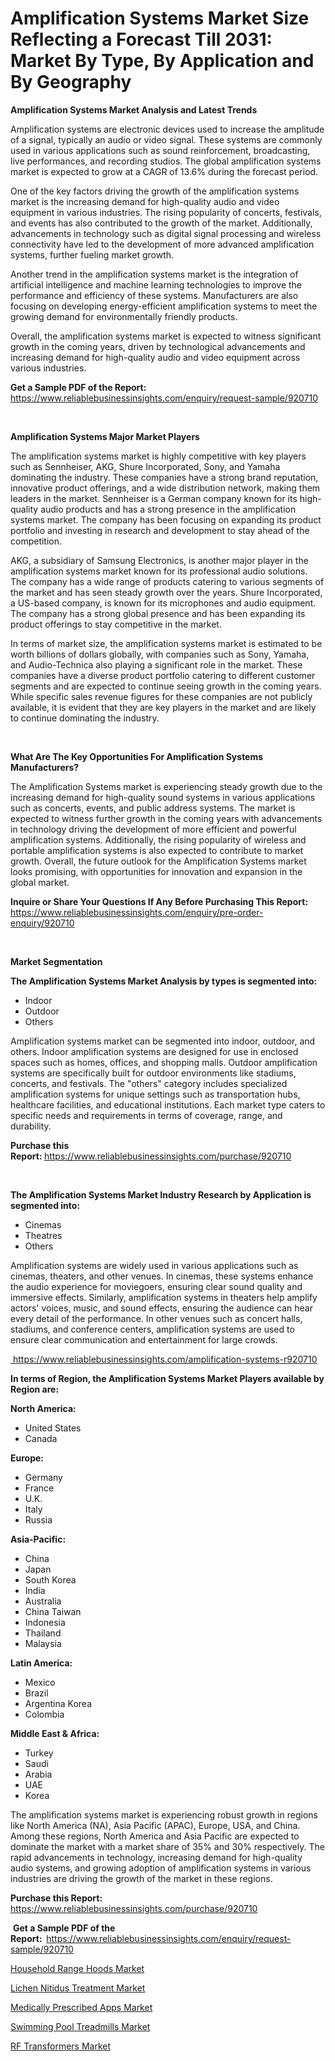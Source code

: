 <p><h1>Amplification Systems Market Size Reflecting a Forecast Till 2031: Market By Type, By Application and By Geography</h1></p><p><strong>Amplification Systems Market Analysis and Latest Trends</strong></p>
<p><p>Amplification systems are electronic devices used to increase the amplitude of a signal, typically an audio or video signal. These systems are commonly used in various applications such as sound reinforcement, broadcasting, live performances, and recording studios. The global amplification systems market is expected to grow at a CAGR of 13.6% during the forecast period.</p><p>One of the key factors driving the growth of the amplification systems market is the increasing demand for high-quality audio and video equipment in various industries. The rising popularity of concerts, festivals, and events has also contributed to the growth of the market. Additionally, advancements in technology such as digital signal processing and wireless connectivity have led to the development of more advanced amplification systems, further fueling market growth.</p><p>Another trend in the amplification systems market is the integration of artificial intelligence and machine learning technologies to improve the performance and efficiency of these systems. Manufacturers are also focusing on developing energy-efficient amplification systems to meet the growing demand for environmentally friendly products.</p><p>Overall, the amplification systems market is expected to witness significant growth in the coming years, driven by technological advancements and increasing demand for high-quality audio and video equipment across various industries.</p></p>
<p><strong>Get a Sample PDF of the Report:&nbsp;</strong> <a href="https://www.reliablebusinessinsights.com/enquiry/request-sample/920710">https://www.reliablebusinessinsights.com/enquiry/request-sample/920710</a></p>
<p>&nbsp;</p>
<p><strong>Amplification Systems Major Market Players</strong></p>
<p><p>The amplification systems market is highly competitive with key players such as Sennheiser, AKG, Shure Incorporated, Sony, and Yamaha dominating the industry. These companies have a strong brand reputation, innovative product offerings, and a wide distribution network, making them leaders in the market. Sennheiser is a German company known for its high-quality audio products and has a strong presence in the amplification systems market. The company has been focusing on expanding its product portfolio and investing in research and development to stay ahead of the competition.</p><p>AKG, a subsidiary of Samsung Electronics, is another major player in the amplification systems market known for its professional audio solutions. The company has a wide range of products catering to various segments of the market and has seen steady growth over the years. Shure Incorporated, a US-based company, is known for its microphones and audio equipment. The company has a strong global presence and has been expanding its product offerings to stay competitive in the market.</p><p>In terms of market size, the amplification systems market is estimated to be worth billions of dollars globally, with companies such as Sony, Yamaha, and Audio-Technica also playing a significant role in the market. These companies have a diverse product portfolio catering to different customer segments and are expected to continue seeing growth in the coming years. While specific sales revenue figures for these companies are not publicly available, it is evident that they are key players in the market and are likely to continue dominating the industry.</p></p>
<p>&nbsp;</p>
<p><strong>What Are The Key Opportunities For Amplification Systems Manufacturers?</strong></p>
<p><p>The Amplification Systems market is experiencing steady growth due to the increasing demand for high-quality sound systems in various applications such as concerts, events, and public address systems. The market is expected to witness further growth in the coming years with advancements in technology driving the development of more efficient and powerful amplification systems. Additionally, the rising popularity of wireless and portable amplification systems is also expected to contribute to market growth. Overall, the future outlook for the Amplification Systems market looks promising, with opportunities for innovation and expansion in the global market.</p></p>
<p><strong>Inquire or Share Your Questions If Any Before Purchasing This Report:</strong> <a href="https://www.reliablebusinessinsights.com/enquiry/pre-order-enquiry/920710">https://www.reliablebusinessinsights.com/enquiry/pre-order-enquiry/920710</a></p>
<p>&nbsp;</p>
<p><strong>Market Segmentation</strong></p>
<p><strong>The Amplification Systems Market Analysis by types is segmented into:</strong></p>
<p><ul><li>Indoor</li><li>Outdoor</li><li>Others</li></ul></p>
<p><p>Amplification systems market can be segmented into indoor, outdoor, and others. Indoor amplification systems are designed for use in enclosed spaces such as homes, offices, and shopping malls. Outdoor amplification systems are specifically built for outdoor environments like stadiums, concerts, and festivals. The "others" category includes specialized amplification systems for unique settings such as transportation hubs, healthcare facilities, and educational institutions. Each market type caters to specific needs and requirements in terms of coverage, range, and durability.</p></p>
<p><strong>Purchase this Report:&nbsp;</strong><a href="https://www.reliablebusinessinsights.com/purchase/920710">https://www.reliablebusinessinsights.com/purchase/920710</a></p>
<p>&nbsp;</p>
<p><strong>The Amplification Systems Market Industry Research by Application is segmented into:</strong></p>
<p><ul><li>Cinemas</li><li>Theatres</li><li>Others</li></ul></p>
<p><p>Amplification systems are widely used in various applications such as cinemas, theaters, and other venues. In cinemas, these systems enhance the audio experience for moviegoers, ensuring clear sound quality and immersive effects. Similarly, amplification systems in theaters help amplify actors' voices, music, and sound effects, ensuring the audience can hear every detail of the performance. In other venues such as concert halls, stadiums, and conference centers, amplification systems are used to ensure clear communication and entertainment for large crowds.</p></p>
<p><a href="https://www.reliablebusinessinsights.com/amplification-systems-r920710">&nbsp;https://www.reliablebusinessinsights.com/amplification-systems-r920710</a></p>
<p><strong>In terms of Region, the Amplification Systems Market Players available by Region are:</strong></p>
<p>
    <p> <strong> North America: </strong>
        <ul>
            <li>United States</li>
            <li>Canada</li>
        </ul>
        </p> 
    <p> <strong> Europe: </strong>
        <ul>
            <li>Germany</li>
            <li>France</li>
            <li>U.K.</li>
            <li>Italy</li>
            <li>Russia</li>
        </ul>
        </p> 
    <p> <strong> Asia-Pacific: </strong>
        <ul>
            <li>China</li>
            <li>Japan</li>
            <li>South Korea</li>
            <li>India</li>
            <li>Australia</li>
            <li>China Taiwan</li>
            <li>Indonesia</li>
            <li>Thailand</li>
            <li>Malaysia</li>
        </ul>
        </p> 
    <p> <strong> Latin America: </strong>
        <ul>
            <li>Mexico</li>
            <li>Brazil</li>
            <li>Argentina Korea</li>
            <li>Colombia</li>
        </ul>
        </p> 
    <p> <strong> Middle East & Africa: </strong>
        <ul>
            <li>Turkey</li>
            <li>Saudi</li>
            <li>Arabia</li>
            <li>UAE</li>
            <li>Korea</li>
        </ul>
    </p>
    </p>
<p><p>The amplification systems market is experiencing robust growth in regions like North America (NA), Asia Pacific (APAC), Europe, USA, and China. Among these regions, North America and Asia Pacific are expected to dominate the market with a market share of 35% and 30% respectively. The rapid advancements in technology, increasing demand for high-quality audio systems, and growing adoption of amplification systems in various industries are driving the growth of the market in these regions.</p></p>
<p><strong>Purchase this Report: </strong><a href="https://www.reliablebusinessinsights.com/purchase/920710">https://www.reliablebusinessinsights.com/purchase/920710</a></p>
<p>&nbsp;<strong>Get a Sample PDF of the Report:&nbsp;&nbsp;</strong><a href="https://www.reliablebusinessinsights.com/enquiry/request-sample/920710">https://www.reliablebusinessinsights.com/enquiry/request-sample/920710</a></p>
<p><strong></strong></p>
<p><p><a href="https://www.linkedin.com/pulse/household-range-hoods-market-size-share-trends-analysis-report-8gmqf?trackingId=qXTx3STBQSq6Wl%2BsFV33MA%3D%3D">Household Range Hoods Market</a></p><p><a href="https://github.com/santosh758595/Market-Research-Report-List-5/blob/main/lichen-nitidus-treatment-market.md">Lichen Nitidus Treatment Market</a></p><p><a href="https://github.com/elizabethdagraca/Market-Research-Report-List-4/blob/main/medically-prescribed-apps-market.md">Medically Prescribed Apps Market</a></p><p><a href="https://medium.com/@scottroberts2661/navigating-the-global-swimming-pool-treadmills-market-landscape-trends-forecasts-and-impact-f06cf2a2ae95">Swimming Pool Treadmills Market</a></p><p><a href="https://medium.com/@edwinmurray1960/emerging-trends-in-rf-transformers-market-global-outlook-and-future-prospects-from-2024-2031-695011bbe00d">RF Transformers Market</a></p></p>
